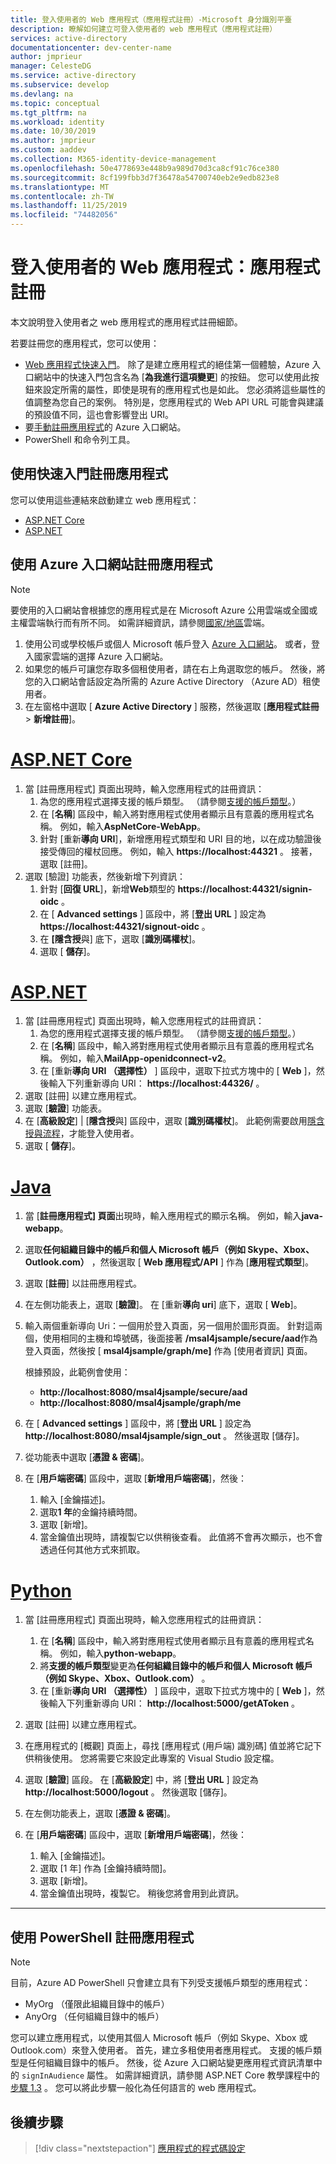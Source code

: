 ```yaml
---
title: 登入使用者的 Web 應用程式（應用程式註冊）-Microsoft 身分識別平臺
description: 瞭解如何建立可登入使用者的 web 應用程式（應用程式註冊）
services: active-directory
documentationcenter: dev-center-name
author: jmprieur
manager: CelesteDG
ms.service: active-directory
ms.subservice: develop
ms.devlang: na
ms.topic: conceptual
ms.tgt_pltfrm: na
ms.workload: identity
ms.date: 10/30/2019
ms.author: jmprieur
ms.custom: aaddev
ms.collection: M365-identity-device-management
ms.openlocfilehash: 50e4778693e448b9a989d70d3ca8cf91c76ce380
ms.sourcegitcommit: 8cf199fbb3d7f36478a54700740eb2e9edb823e8
ms.translationtype: MT
ms.contentlocale: zh-TW
ms.lasthandoff: 11/25/2019
ms.locfileid: "74482056"
---
```

# <a name="web-app-that-signs-in-users-app-registration"></a>登入使用者的 Web 應用程式：應用程式註冊

本文說明登入使用者之 web 應用程式的應用程式註冊細節。

若要註冊您的應用程式，您可以使用：

- [Web 應用程式快速入門](#register-an-app-by-using-the-quickstarts)。 除了是建立應用程式的絕佳第一個體驗，Azure 入口網站中的快速入門包含名為 [**為我進行這項變更**] 的按鈕。 您可以使用此按鈕來設定所需的屬性，即使是現有的應用程式也是如此。 您必須將這些屬性的值調整為您自己的案例。 特別是，您應用程式的 Web API URL 可能會與建議的預設值不同，這也會影響登出 URI。
- 要[手動註冊應用程式](#register-an-app-by-using-the-azure-portal)的 Azure 入口網站。
- PowerShell 和命令列工具。

## <a name="register-an-app-by-using-the-quickstarts"></a>使用快速入門註冊應用程式

您可以使用這些連結來啟動建立 web 應用程式：

- [ASP.NET Core](https://aka.ms/aspnetcore2-1-aad-quickstart-v2)
- [ASP.NET](https://ms.portal.azure.com/#blade/Microsoft_AAD_RegisteredApps/applicationsListBlade/quickStartType/AspNetWebAppQuickstartPage/sourceType/docs)

## <a name="register-an-app-by-using-the-azure-portal"></a>使用 Azure 入口網站註冊應用程式

> [!NOTE]
> 要使用的入口網站會根據您的應用程式是在 Microsoft Azure 公用雲端或全國或主權雲端執行而有所不同。 如需詳細資訊，請參閱[國家/地區](./authentication-national-cloud.md#app-registration-endpoints)雲端。


1. 使用公司或學校帳戶或個人 Microsoft 帳戶登入 [Azure 入口網站](https://portal.azure.com)。 或者，登入國家雲端的選擇 Azure 入口網站。
1. 如果您的帳戶可讓您存取多個租使用者，請在右上角選取您的帳戶。 然後，將您的入口網站會話設定為所需的 Azure Active Directory （Azure AD）租使用者。
1. 在左窗格中選取 [ **Azure Active Directory** ] 服務，然後選取 [**應用程式註冊** > **新增註冊**]。

# <a name="aspnet-coretabaspnetcore"></a>[ASP.NET Core](#tab/aspnetcore)

1. 當 [註冊應用程式] 頁面出現時，輸入您應用程式的註冊資訊：
   1. 為您的應用程式選擇支援的帳戶類型。 （請參閱[支援的帳戶類型](./v2-supported-account-types.md)。）
   1. 在 [**名稱**] 區段中，輸入將對應用程式使用者顯示且有意義的應用程式名稱。 例如，輸入**AspNetCore-WebApp**。
   1. 針對 [重新**導向 URI**]，新增應用程式類型和 URI 目的地，以在成功驗證後接受傳回的權杖回應。 例如，輸入 **https://localhost:44321** 。 接著，選取 [註冊]。
1. 選取 [驗證] 功能表，然後新增下列資訊：
   1. 針對 [**回復 URL**]，新增**Web**類型的 **https://localhost:44321/signin-oidc** 。
   1. 在 [ **Advanced settings** ] 區段中，將 [**登出 URL** ] 設定為 **https://localhost:44321/signout-oidc** 。
   1. 在 **[隱含授**與] 底下，選取 [**識別碼權杖**]。
   1. 選取 [ **儲存**]。

# <a name="aspnettabaspnet"></a>[ASP.NET](#tab/aspnet)

1. 當 [註冊應用程式] 頁面出現時，輸入您應用程式的註冊資訊：
   1. 為您的應用程式選擇支援的帳戶類型。 （請參閱[支援的帳戶類型](./v2-supported-account-types.md)。）
   1. 在 [**名稱**] 區段中，輸入將對應用程式使用者顯示且有意義的應用程式名稱。 例如，輸入**MailApp-openidconnect-v2**。
   1. 在 [重新**導向 URI （選擇性）** ] 區段中，選取下拉式方塊中的 [ **Web** ]，然後輸入下列重新導向 URI： **https://localhost:44326/** 。
1. 選取 [註冊] 以建立應用程式。
1. 選取 [**驗證**] 功能表。 
1. 在 [**高級設定**] | [**隱含授**與] 區段中，選取 [**識別碼權杖**]。 此範例需要啟用[隱含授與流程](v2-oauth2-implicit-grant-flow.md)，才能登入使用者。
1. 選取 [ **儲存**]。

# <a name="javatabjava"></a>[Java](#tab/java)

1. 當 [**註冊應用程式] 頁面**出現時，輸入應用程式的顯示名稱。 例如，輸入**java-webapp**。 
1. 選取**任何組織目錄中的帳戶和個人 Microsoft 帳戶（例如 Skype、Xbox、Outlook.com）** ，然後選取 [ **Web 應用程式/API** ] 作為 [**應用程式類型**]。
1. 選取 [**註冊**] 以註冊應用程式。
1. 在左側功能表上，選取 [**驗證**]。 在 [重新**導向 uri**] 底下，選取 [ **Web**]。 

1. 輸入兩個重新導向 Uri：一個用於登入頁面，另一個用於圖形頁面。 針對這兩個，使用相同的主機和埠號碼，後面接著 **/msal4jsample/secure/aad**作為登入頁面，然後按 [ **msal4jsample/graph/me]** 作為 [使用者資訊] 頁面。
 
   根據預設，此範例會使用：

   - **http://localhost:8080/msal4jsample/secure/aad**
   - **http://localhost:8080/msal4jsample/graph/me**

1. 在 [ **Advanced settings** ] 區段中，將 [**登出 URL** ] 設定為 **http://localhost:8080/msal4jsample/sign_out** 。 然後選取 [儲存]。

1. 從功能表中選取 [**憑證 & 密碼**]。 
1. 在 [**用戶端密碼**] 區段中，選取 [**新增用戶端密碼**]，然後：

   1. 輸入 [金鑰描述]。
   1. 選取**1 年**的金鑰持續時間。
   1. 選取 [新增]。
   1. 當金鑰值出現時，請複製它以供稍後查看。 此值將不會再次顯示，也不會透過任何其他方式來抓取。

# <a name="pythontabpython"></a>[Python](#tab/python)

1. 當 [註冊應用程式] 頁面出現時，輸入您應用程式的註冊資訊：
   1. 在 [**名稱**] 區段中，輸入將對應用程式使用者顯示且有意義的應用程式名稱。 例如，輸入**python-webapp**。
   1. 將**支援的帳戶類型**變更為**任何組織目錄中的帳戶和個人 Microsoft 帳戶（例如 Skype、Xbox、Outlook.com）** 。
   1. 在 [重新**導向 URI （選擇性）** ] 區段中，選取下拉式方塊中的 [ **Web** ]，然後輸入下列重新導向 URI： **http://localhost:5000/getAToken** 。
1. 選取 [註冊] 以建立應用程式。
1. 在應用程式的 [概觀] 頁面上，尋找 [應用程式 (用戶端) 識別碼] 值並將它記下供稍後使用。 您將需要它來設定此專案的 Visual Studio 設定檔。
1. 選取 [**驗證**] 區段。 在 [**高級設定**] 中，將 [**登出 URL** ] 設定為 **http://localhost:5000/logout** 。 然後選取 [儲存]。
1. 在左側功能表上，選取 [**憑證 & 密碼**]。
1. 在 [**用戶端密碼**] 區段中，選取 [**新增用戶端密碼**]，然後：

   1. 輸入 [金鑰描述]。
   1. 選取 [1 年] 作為 [金鑰持續時間]。
   1. 選取 [新增]。
   1. 當金鑰值出現時，複製它。 稍後您將會用到此資訊。
---

## <a name="register-an-app-by-using-powershell"></a>使用 PowerShell 註冊應用程式

> [!NOTE]
> 目前，Azure AD PowerShell 只會建立具有下列受支援帳戶類型的應用程式：
>
> - MyOrg （僅限此組織目錄中的帳戶）
> - AnyOrg （任何組織目錄中的帳戶）
>
> 您可以建立應用程式，以使用其個人 Microsoft 帳戶（例如 Skype、Xbox 或 Outlook.com）來登入使用者。 首先，建立多租使用者應用程式。 支援的帳戶類型是任何組織目錄中的帳戶。 然後，從 Azure 入口網站變更應用程式資訊清單中的 `signInAudience` 屬性。 如需詳細資訊，請參閱 ASP.NET Core 教學課程中的[步驟 1.3](https://github.com/Azure-Samples/active-directory-aspnetcore-webapp-openidconnect-v2/tree/master/1-WebApp-OIDC/1-3-AnyOrgOrPersonal#step-1-register-the-sample-with-your-azure-ad-tenant) 。 您可以將此步驟一般化為任何語言的 web 應用程式。

## <a name="next-steps"></a>後續步驟

> [!div class="nextstepaction"]
> [應用程式的程式碼設定](scenario-web-app-sign-user-app-configuration.md)

